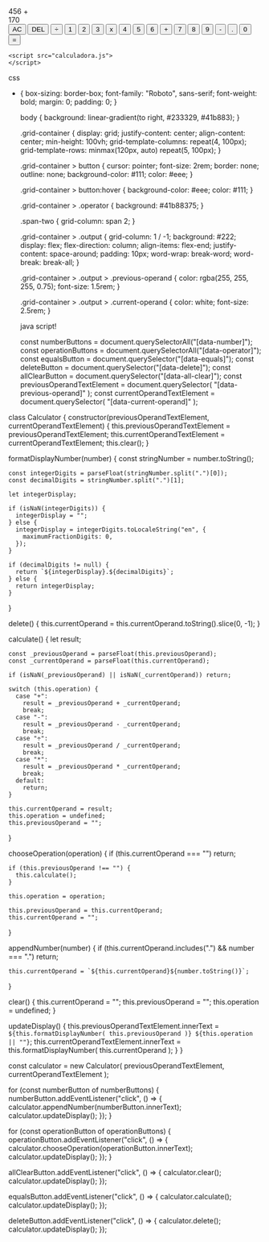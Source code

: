 # <!DOCTYPE html>
<html lang="en">
<head>
    <meta charset="UTF-8">
    <meta http-equiv="X-UA-Compatible" content="IE=edge">
    <meta name="viewport" content="width=device-width, initial-scale=1.0">
    <link href="styles.css" rel="stylesheet">
    <link href="https://fonts.googleapis.com/css2?family=Roboto:ital,wght@0,500;0,700;1,700&display=swap" rel="stylesheet">
    <title>Calculadora</title>
</head>
<body>
    <div class="grid-container">
        <div class="output">
            <div data-previous-operand class="previous-operand">456 +</div>
                <div data-current-operand="" class="current-operand">170</div>
            </div>
            <button data-all-clear class="span-two">AC</button>
            <button data-delete>DEL</button>
            <button data-operator class="operator">÷</button>
            <button data-number>1</button>
            <button data-number>2</button>
            <button data-number>3</button>
            <button data-operator class="operator">x</button>
            <button  data-number>4</button>
            <button  data-number>5</button>
            <button data-number>6</button>
            <button class="operator">+</button>
            <button data-number>7</button>
            <button  data-number>8</button>
            <button  data-number>9</button>
            <button data-operator class="operator">-</button>
            <button data-number class="span-two">.</button>
            <button  data-number>0</button>
            <button data-equals class="operator">=</button>
        </div>
   
    <script src="calculadora.js">
    </script>
</body>
</html>











css


* {
    box-sizing: border-box;
    font-family: "Roboto", sans-serif;
    font-weight: bold;
    margin: 0;
    padding: 0;
  }
  
  body {
    background: linear-gradient(to right, #233329, #41b883);
  }
  
  .grid-container {
    display: grid;
    justify-content: center;
    align-content: center;
    min-height: 100vh;
    grid-template-columns: repeat(4, 100px);
    grid-template-rows: minmax(120px, auto) repeat(5, 100px);
  }
  
  .grid-container > button {
    cursor: pointer;
    font-size: 2rem;
    border: none;
    outline: none;
    background-color: #111;
    color: #eee;
  }
  
  .grid-container > button:hover {
    background-color: #eee;
    color: #111;
  }
  
  .grid-container > .operator {
    background: #41b88375;
  }
  
  .span-two {
    grid-column: span 2;
  }
  
  .grid-container > .output {
    grid-column: 1 / -1;
    background: #222;
    display: flex;
    flex-direction: column;
    align-items: flex-end;
    justify-content: space-around;
    padding: 10px;
    word-wrap: break-word;
    word-break: break-all;
  }
  
  .grid-container > .output > .previous-operand {
    color: rgba(255, 255, 255, 0.75);
    font-size: 1.5rem;
  }
  
  .grid-container > .output > .current-operand {
    color: white;
    font-size: 2.5rem;
  }
  
  
  
  
  
  
  
  
  
  
  
  
  
  
  
  java script!
  
  
  
  
  
  
  
  
  const numberButtons = document.querySelectorAll("[data-number]");
const operationButtons = document.querySelectorAll("[data-operator]");
const equalsButton = document.querySelector("[data-equals]");
const deleteButton = document.querySelector("[data-delete]");
const allClearButton = document.querySelector("[data-all-clear]");
const previousOperandTextElement = document.querySelector(
  "[data-previous-operand]"
);
const currentOperandTextElement = document.querySelector(
  "[data-current-operand]"
);

class Calculator {
  constructor(previousOperandTextElement, currentOperandTextElement) {
    this.previousOperandTextElement = previousOperandTextElement;
    this.currentOperandTextElement = currentOperandTextElement;
    this.clear();
  }

  formatDisplayNumber(number) {
    const stringNumber = number.toString();

    const integerDigits = parseFloat(stringNumber.split(".")[0]);
    const decimalDigits = stringNumber.split(".")[1];

    let integerDisplay;

    if (isNaN(integerDigits)) {
      integerDisplay = "";
    } else {
      integerDisplay = integerDigits.toLocaleString("en", {
        maximumFractionDigits: 0,
      });
    }

    if (decimalDigits != null) {
      return `${integerDisplay}.${decimalDigits}`;
    } else {
      return integerDisplay;
    }
  }

  delete() {
    this.currentOperand = this.currentOperand.toString().slice(0, -1);
  }

  calculate() {
    let result;

    const _previousOperand = parseFloat(this.previousOperand);
    const _currentOperand = parseFloat(this.currentOperand);

    if (isNaN(_previousOperand) || isNaN(_currentOperand)) return;

    switch (this.operation) {
      case "+":
        result = _previousOperand + _currentOperand;
        break;
      case "-":
        result = _previousOperand - _currentOperand;
        break;
      case "÷":
        result = _previousOperand / _currentOperand;
        break;
      case "*":
        result = _previousOperand * _currentOperand;
        break;
      default:
        return;
    }

    this.currentOperand = result;
    this.operation = undefined;
    this.previousOperand = "";
  }

  chooseOperation(operation) {
    if (this.currentOperand === "") return;

    if (this.previousOperand !== "") {
      this.calculate();
    }

    this.operation = operation;

    this.previousOperand = this.currentOperand;
    this.currentOperand = "";
  }

  appendNumber(number) {
    if (this.currentOperand.includes(".") && number === ".") return;

    this.currentOperand = `${this.currentOperand}${number.toString()}`;
  }

  clear() {
    this.currentOperand = "";
    this.previousOperand = "";
    this.operation = undefined;
  }

  updateDisplay() {
    this.previousOperandTextElement.innerText = `${this.formatDisplayNumber(
      this.previousOperand
    )} ${this.operation || ""}`;
    this.currentOperandTextElement.innerText = this.formatDisplayNumber(
      this.currentOperand
    );
  }
}

const calculator = new Calculator(
  previousOperandTextElement,
  currentOperandTextElement
);

for (const numberButton of numberButtons) {
  numberButton.addEventListener("click", () => {
    calculator.appendNumber(numberButton.innerText);
    calculator.updateDisplay();
  });
}

for (const operationButton of operationButtons) {
  operationButton.addEventListener("click", () => {
    calculator.chooseOperation(operationButton.innerText);
    calculator.updateDisplay();
  });
}

allClearButton.addEventListener("click", () => {
  calculator.clear();
  calculator.updateDisplay();
});

equalsButton.addEventListener("click", () => {
  calculator.calculate();
  calculator.updateDisplay();
});

deleteButton.addEventListener("click", () => {
  calculator.delete();
  calculator.updateDisplay();
});
  
  
  








